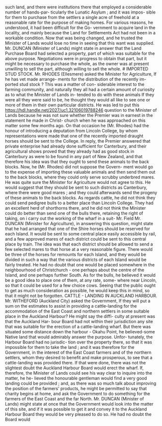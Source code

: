such land, and there were institutions there that employed a considerable number of hands-par- ticularly the Lunatic Asylum ; and it was impos- sible for them to purchase from the settlers a single acre of freehold at a reasonable rate for the purpose of making homes. For various reasons, he understood, it had been difficult for the Go- vernment to acquire land in the locality, and mainly because the Land for Settlements Act had not been in a workable condition. Now that was being changed, and he trusted the Minister of Lands would lose no time in seeing that this want was supplied. Mr. DUNCAN (Minister of Lands) might state in answer that the Land Purchase Board had selected a property, part of which was suitable for the above purpose. Negotiations were in progress to obtain that part, but it might be necessary to purchase the whole, as the owner was at present unwilling to sell the part, although willing to sell the whole. # IMPORTED STUD STOCK. Mr. RHODES (Ellesmere) asked the Minister for Agriculture, If he has vet made arrange- ments for the distribution of the recently im- ported stud stock ? This was a matter of con- siderable interest to the farming community, and naturally they all had a certain amount of curiosity as to what the Minister of Lands in- tended to do with these animals If they were all they were said to be, he thought they would all like to see one or more of them in their own particular districts. He was led to put this https://hdl.handle.net/2027/uc1.32106019788246 question to the Minister of Lands because he was not sure whether the Premier was in earnest in the statement he made in Christ- church when he was approached on this matter some few months ago. On that occasion he (Mr. Rhodes) had the honour of introducing a deputation from Lincoln College, by whom representations were made that one of the recently imported draught horses should be sent to the College. In reply, the Premier answered that private enterprise had already done sufficient for Canterbury, and their agricultural shows proved that they already had as good stock in Canterbury as were to be found in any part of New Zealand, and that therefore his idea was that they ought to send these animals to the back blocks. Now, he (Mr. Rhodes) did not suppose the Govern- ment would go to the expense of importing these valuable animals and then send them out to the back blocks, where they could only serve scrubby underbred mares. He was quite sure the Minister for Agriculture would not agree to this. He would suggest that they should be sent to such districts as Canterbury, where there were good mares ; and they could afterwards send the progeny of these animals to the back blocks. As regards cattle, he did not think they could send pedigree bulls to a better place than Lincoln College. They had an excellent herd of shorthorns there, and he did not think the Minister could do better than send one of the bulls there, retaining the right of taking, on i carry out the working of the wharf in a suit- Mr. Field Mr. DUNCAN (Minister for Agriculture), in answering this question, might state that he had arranged that one of the Shire horses should be reserved for each Island. It would be sent to some central place easily accessible by rail, and a few approved mares of each district could be sent to this central place by train. The idea was that each district should be allowed to send a few selected mares to that horse at a very reasonable figure. There would be three of the horses for remounts for each Island, and they would be divided in such a way that the various districts of each Island would be fairly treated. He had no doubt that one would be placed somewhere in the neighbourhood of Christchurch - one perhaps about the centre of the Island, and one perhaps further South. As for the bulls, he believed it would be a good idea to place one of them, at any rate, some- where near Lincoln, so that it could be used for a few choice cows. Seeing that the public ought to get as much consideration as possible, he would keep this in mind, so that it might not be forgotten. CATTLE - LANDING IN AUCKLAND HARBOUR. Mr. WITHEFORD (Auckland City) asked the Government, If they will put a sum on the estimates to assist in providing a cattle-landing for the accommodation of the East Coast and northern settlers in some suitable place in the Auckland Harbour? He might say the diffi- culty at present was that the Auckland Har- bour Board had not within their jurisdiction any site that was suitable for the erection of a cattle-landing wharf. But there was situated some distance down the harbour - Okahu Point, he believed-some Native land that would admirably answer the purpose. Unfor- tunately, the Harbour Board had no jurisdic- tion over the property there, so that it was impossible for them to take the land ; and it was therefore for the Government, in the interest of the East Coast farmers and of the northern settlers, whom they desired to benefit and make prosperous, to see that a cattle-landing was provided there. If that were done, there was not the slightest doubt the Auckland Harbour Board would erect the wharf. If, therefore, the Minister of Lands could see his way clear to inquire into the matter, he he- lieved the honourable gentleman would find a very good landing could be provided ; and, as there was so much talk about improving the position of the farmers' products, he might be permitted to say that charity begins at home, and ask the Government to do something for the farmers of the East Coast and the far North. Mr. DUNCAN (Minister of Lands) might state at once that the Government would look into the matter of this site, and if it was possible to get it and convey it to the Auckland Harbour Board they would be very pleased to do so. He had no doubt the Board would 